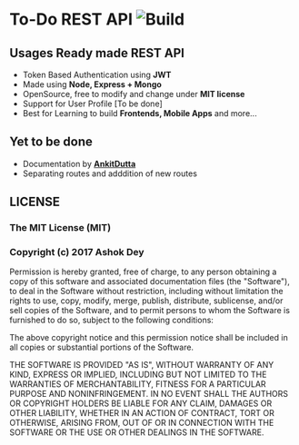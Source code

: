 # To-Do REST API ![Build](https://travis-ci.org/ashokdey/todo-rest.svg?branch=master)

## Usages Ready made REST API
- Token Based Authentication using **JWT**
- Made using **Node, Express + Mongo**
- OpenSource, free to modify and change under **MIT license**
- Support for User Profile [To be done]
- Best for Learning to build **Frontends, Mobile Apps** and more...

## Yet to be done

- Documentation by **[AnkitDutta](https://github.com/cruxbreaker)**
- Separating routes and adddition of new routes


## LICENSE

### The MIT License (MIT)

### Copyright (c) 2017 Ashok Dey

Permission is hereby granted, free of charge, to any person obtaining a copy of this software and associated documentation files (the "Software"), to deal in the Software without restriction, including without limitation the rights to use, copy, modify, merge, publish, distribute, sublicense, and/or sell copies of the Software, and to permit persons to whom the Software is furnished to do so, subject to the following conditions:

The above copyright notice and this permission notice shall be included in all copies or substantial portions of the Software.

THE SOFTWARE IS PROVIDED "AS IS", WITHOUT WARRANTY OF ANY KIND, EXPRESS OR IMPLIED, INCLUDING BUT NOT LIMITED TO THE WARRANTIES OF MERCHANTABILITY, FITNESS FOR A PARTICULAR PURPOSE AND NONINFRINGEMENT. IN NO EVENT SHALL THE AUTHORS OR COPYRIGHT HOLDERS BE LIABLE FOR ANY CLAIM, DAMAGES OR OTHER LIABILITY, WHETHER IN AN ACTION OF CONTRACT, TORT OR OTHERWISE, ARISING FROM, OUT OF OR IN CONNECTION WITH THE SOFTWARE OR THE USE OR OTHER DEALINGS IN THE SOFTWARE.